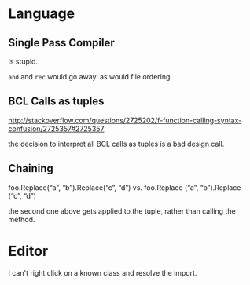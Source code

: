 ﻿
# Language
## Single Pass Compiler
Is stupid. 

`and` and `rec` would go away. as would file ordering.

## BCL Calls as tuples
http://stackoverflow.com/questions/2725202/f-function-calling-syntax-confusion/2725357#2725357

the decision to interpret all BCL calls as tuples is a bad design call.


## Chaining
foo.Replace(“a”, “b”).Replace(“c”, “d”)
vs.
foo.Replace (“a”, “b”).Replace (“c”, “d”)

the second one above gets applied to the tuple, rather than calling the method. 



# Editor

I can't right click on a known class and resolve the import.